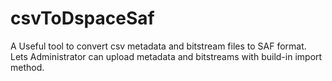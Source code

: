 csvToDspaceSaf
==============

A Useful tool to convert csv metadata and bitstream files to SAF format. Lets Administrator can upload metadata and bitstreams with build-in import method.
